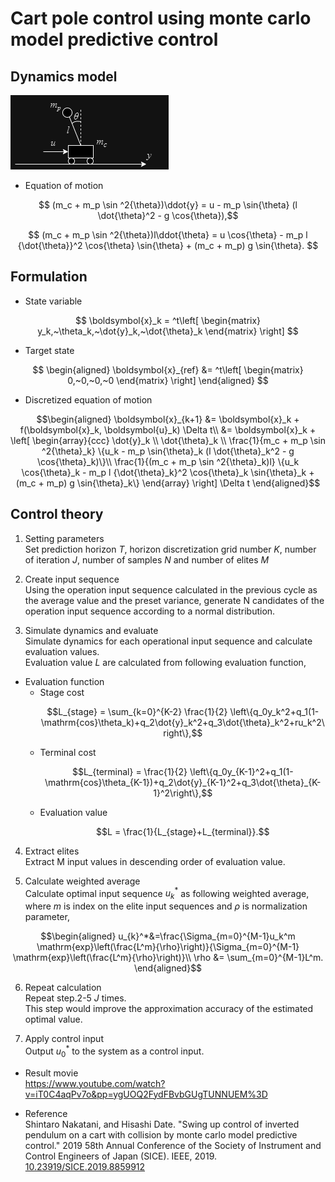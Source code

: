 # Cart pole control using monte carlo model predictive control

## Dynamics model

![Dynamics model](model.drawio.png)

* Equation of motion

$$ (m_c + m_p \sin ^2{\theta})\ddot{y} = u - m_p \sin{\theta} (l \dot{\theta}^2 - g \cos{\theta}),$$

$$ (m_c + m_p \sin ^2{\theta})l\ddot{\theta} =   u \cos{\theta} - m_p l {\dot{\theta}}^2 \cos{\theta} \sin{\theta} + (m_c + m_p) g \sin{\theta}. $$

## Formulation

* State variable
  
$$
\boldsymbol{x}_k = 
^t\left[
\begin{matrix} 
y_k,~\theta_k,~\dot{y}_k,~\dot{\theta}_k
\end{matrix}
\right]
$$

* Target state
  
$$
\begin{aligned}
\boldsymbol{x}_{ref} 
&=
^t\left[
\begin{matrix} 
0,~0,~0,~0
\end{matrix}
\right]
\end{aligned}
$$

* Discretized equation of motion
  
```math
\begin{aligned}
\boldsymbol{x}_{k+1} 
&=  \boldsymbol{x}_k + f(\boldsymbol{x}_k, \boldsymbol{u}_k) \Delta t\\
&= \boldsymbol{x}_k + \left[
\begin{array}{ccc}
\dot{y}_k \\
\dot{\theta}_k \\
\frac{1}{m_c + m_p \sin ^2{\theta}_k} \{u_k - m_p \sin{\theta}_k (l \dot{\theta}_k^2 - g \cos{\theta}_k)\}\\
\frac{1}{(m_c + m_p \sin ^2{\theta}_k)l} \{u_k \cos{\theta}_k - m_p l {\dot{\theta}_k}^2 \cos{\theta}_k \sin{\theta}_k + (m_c + m_p) g \sin{\theta}_k\}
\end{array}
\right] \Delta t
\end{aligned}
```

## Control theory

1. Setting parameters  
Set prediction horizon $T$, horizon discretization grid number $K$, number of iteration $J$, number of samples $N$ and number of elites $M$

2. Create input sequence  
Using the operation input sequence calculated in the previous cycle as the average value and the preset variance, generate N candidates of the operation input sequence according to a normal distribution.

3. Simulate dynamics and evaluate  
Simulate dynamics for each operational input sequence and calculate evaluation values.  
Evaluation value $L$ are calculated from following evaluation function,  

* Evaluation function  
  * Stage cost
    ```math
    L_{stage} = \sum_{k=0}^{K-2} \frac{1}{2} \left\{q_0y_k^2+q_1(1-\mathrm{cos}\theta_k)+q_2\dot{y}_k^2+q_3\dot{\theta}_k^2+ru_k^2\right\},
    ```
  * Terminal cost
    ```math
    L_{terminal} = \frac{1}{2} \left\{q_0y_{K-1}^2+q_1(1-\mathrm{cos}\theta_{K-1})+q_2\dot{y}_{K-1}^2+q_3\dot{\theta}_{K-1}^2\right\},
    ```
  * Evaluation value
    ```math
    L = \frac{1}{L_{stage}+L_{terminal}}.
    ```

4. Extract elites  
Extract M input values in descending order of evaluation value.

5. Calculate weighted average  
Calculate optimal input sequence $u_k^*$ as following weighted average,
  where $m$ is index on the elite input sequences and $\rho$ is normalization parameter,

```math
\begin{aligned}
u_{k}^*&=\frac{\Sigma_{m=0}^{M-1}u_k^m \mathrm{exp}\left(\frac{L^m}{\rho}\right)}{\Sigma_{m=0}^{M-1} \mathrm{exp}\left(\frac{L^m}{\rho}\right)}\\

\rho &= \sum_{m=0}^{M-1}L^m.
\end{aligned}
```

6. Repeat calculation  
Repeat step.2-5 $J$ times.  
This step would improve the approximation accuracy of the estimated optimal value.

7.  Apply control input  
Output $u^*_0$ to the system as a control input.

* Result movie  
https://www.youtube.com/watch?v=iT0C4aqPv7o&pp=ygUOQ2FydFBvbGUgTUNNUEM%3D

* Reference  
Shintaro Nakatani, and Hisashi Date. "Swing up control of inverted pendulum on a cart with collision by monte carlo model predictive control." 2019 58th Annual Conference of the Society of Instrument and Control Engineers of Japan (SICE). IEEE, 2019. [10.23919/SICE.2019.8859912](https://doi.org/10.23919/SICE.2019.8859912)
